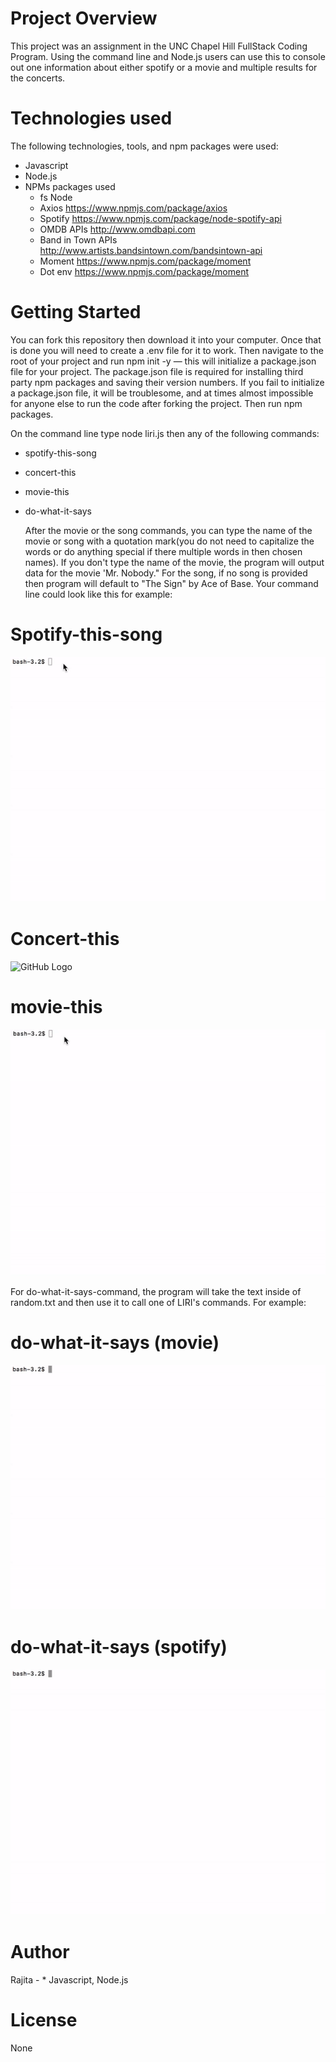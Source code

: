 # Project Overview

This project was an assignment in the UNC Chapel Hill FullStack Coding Program. Using the command line and Node.js users can use this to console out one information about either spotify or a movie and multiple results for the concerts.

# Technologies used

The following technologies, tools, and npm packages were used:

- Javascript
- Node.js
- NPMs packages used
  - fs Node
  - Axios https://www.npmjs.com/package/axios
  - Spotify https://www.npmjs.com/package/node-spotify-api
  - OMDB APIs http://www.omdbapi.com
  - Band in Town APIs http://www.artists.bandsintown.com/bandsintown-api
  - Moment https://www.npmjs.com/package/moment
  - Dot env https://www.npmjs.com/package/moment

# Getting Started

You can fork this repository then download it into your computer. Once that is done you will need to create a .env file for it to work. Then navigate to the root of your project and run npm init -y — this will initialize a package.json file for your project. The package.json file is required for installing third party npm packages and saving their version numbers. If you fail to initialize a package.json file, it will be troublesome, and at times almost impossible for anyone else to run the code after forking the project. Then run npm packages.

On the command line type node liri.js then any of the following commands:

- spotify-this-song
- concert-this
- movie-this
- do-what-it-says

  After the movie or the song commands, you can type the name of the movie or song with a quotation mark(you do not need to capitalize the words or do anything special if there multiple words in then chosen names). If you don't type the name of the movie, the program will output data for the movie 'Mr. Nobody." For the song, if no song is provided then program will default to "The Sign" by Ace of Base. Your command line could look like this for example:

# Spotify-this-song

![GitHub Logo](/images/spotify.gif)

# Concert-this

![GitHub Logo](/images/concert-this.gif)

# movie-this

![GitHub Logo](/images/movie-this.gif)

For do-what-it-says-command, the program will take the text inside of random.txt and then use it to call one of LIRI's commands. For example:

# do-what-it-says (movie)

![GitHub Logo](/images/do-what_movie.gif)

# do-what-it-says (spotify)

![GitHub Logo](/images/do-what_spotify.gif)

# Author
Rajita - \* Javascript, Node.js

# License
None

